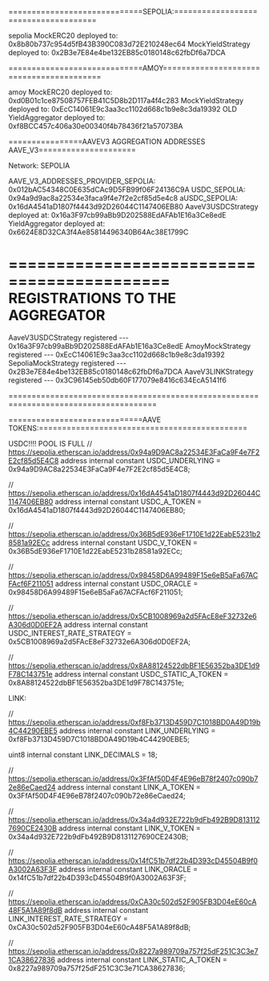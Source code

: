 =============================SEPOLIA:=====================================

sepolia MockERC20 deployed to: 0x8b80b737c954d5fB43B390C083d72E210248ec64
MockYieldStrategy deployed to: 0x2B3e7E84e4be132EB85c0180148c62fbDf6a7DCA

=============================AMOY=========================================

amoy MockERC20 deployed to: 0xd0B01c1ce87508757FEB41C5D8b2D117a4f4c283
MockYieldStrategy deployed to: 0xEcC14061E9c3aa3cc1102d668c1b9e8c3da19392
OLD YieldAggregator deployed to: 0xf8BCC457c406a30e00340f4b78436f21a57073BA

================AAVEV3 AGGREGATION ADDRESSES AAVE_V3=====================

Network: SEPOLIA

AAVE_V3_ADDRESSES_PROVIDER_SEPOLIA: 0x012bAC54348C0E635dCAc9D5FB99f06F24136C9A
USDC_SEPOLIA: 0x94a9d9ac8a22534e3faca9f4e7f2e2cf85d5e4c8
aUSDC_SEPOLIA: 0x16dA4541aD1807f4443d92D26044C1147406EB80
AaveV3USDCStrategy deployed at: 0x16a3F97cb99aBb9D202588EdAFAb1E16a3Ce8edE
YieldAggregator deployed at: 0x6624E8D32CA3f4Ae85814496340B64Ac38E1799C

===========================================
REGISTRATIONS TO THE AGGREGATOR
===========================================

AaveV3USDCStrategy registered --- 0x16a3F97cb99aBb9D202588EdAFAb1E16a3Ce8edE
AmoyMockStrategy registered --- 0xEcC14061E9c3aa3cc1102d668c1b9e8c3da19392
SepoliaMockStrategy registered --- 0x2B3e7E84e4be132EB85c0180148c62fbDf6a7DCA
AaveV3LINKStrategy registered --- 0x3C96145eb50db60F177079e8416c634EcA5141f6

======================================================================================

=============================AAVE TOKENS:=============================================

USDC!!!! POOL IS FULL
  // https://sepolia.etherscan.io/address/0x94a9D9AC8a22534E3FaCa9F4e7F2E2cf85d5E4C8
  address internal constant USDC_UNDERLYING = 0x94a9D9AC8a22534E3FaCa9F4e7F2E2cf85d5E4C8;

  // https://sepolia.etherscan.io/address/0x16dA4541aD1807f4443d92D26044C1147406EB80
  address internal constant USDC_A_TOKEN = 0x16dA4541aD1807f4443d92D26044C1147406EB80;

  // https://sepolia.etherscan.io/address/0x36B5dE936eF1710E1d22EabE5231b28581a92ECc
  address internal constant USDC_V_TOKEN = 0x36B5dE936eF1710E1d22EabE5231b28581a92ECc;

  // https://sepolia.etherscan.io/address/0x98458D6A99489F15e6eB5aFa67ACFAcf6F211051
  address internal constant USDC_ORACLE = 0x98458D6A99489F15e6eB5aFa67ACFAcf6F211051;

  // https://sepolia.etherscan.io/address/0x5CB1008969a2d5FAcE8eF32732e6A306d0D0EF2A
  address internal constant USDC_INTEREST_RATE_STRATEGY =
    0x5CB1008969a2d5FAcE8eF32732e6A306d0D0EF2A;

  // https://sepolia.etherscan.io/address/0x8A88124522dbBF1E56352ba3DE1d9F78C143751e
  address internal constant USDC_STATIC_A_TOKEN = 0x8A88124522dbBF1E56352ba3DE1d9F78C143751e;

LINK: 

  // https://sepolia.etherscan.io/address/0xf8Fb3713D459D7C1018BD0A49D19b4C44290EBE5
  address internal constant LINK_UNDERLYING = 0xf8Fb3713D459D7C1018BD0A49D19b4C44290EBE5;

  uint8 internal constant LINK_DECIMALS = 18;

  // https://sepolia.etherscan.io/address/0x3FfAf50D4F4E96eB78f2407c090b72e86eCaed24
  address internal constant LINK_A_TOKEN = 0x3FfAf50D4F4E96eB78f2407c090b72e86eCaed24;

  // https://sepolia.etherscan.io/address/0x34a4d932E722b9dFb492B9D8131127690CE2430B
  address internal constant LINK_V_TOKEN = 0x34a4d932E722b9dFb492B9D8131127690CE2430B;

  // https://sepolia.etherscan.io/address/0x14fC51b7df22b4D393cD45504B9f0A3002A63F3F
  address internal constant LINK_ORACLE = 0x14fC51b7df22b4D393cD45504B9f0A3002A63F3F;

  // https://sepolia.etherscan.io/address/0xCA30c502d52F905FB3D04eE60cA48F5A1A89f8dB
  address internal constant LINK_INTEREST_RATE_STRATEGY =
    0xCA30c502d52F905FB3D04eE60cA48F5A1A89f8dB;

  // https://sepolia.etherscan.io/address/0x8227a989709a757f25dF251C3C3e71CA38627836
  address internal constant LINK_STATIC_A_TOKEN = 0x8227a989709a757f25dF251C3C3e71CA38627836;


